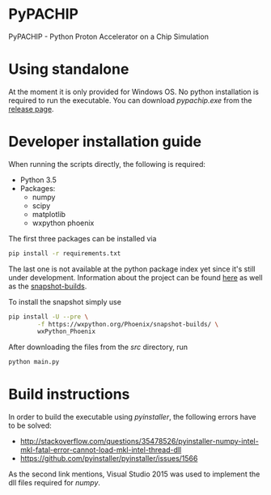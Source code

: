 # PyPACHIP
PyPACHIP - Python Proton Accelerator on a Chip Simulation

# Using standalone
At the moment it is only provided for Windows OS. No python installation is required to run the executable. You can download _pypachip.exe_ from the [release page](https://github.com/scimax/PyPACHIP/releases/tag/v1.0). 

# Developer installation guide
When running the scripts directly, the following is required:
- Python 3.5
- Packages:
  - numpy
  - scipy
  - matplotlib
  - wxpython phoenix

The first three packages can be installed via
```bash
pip install -r requirements.txt
```

The last one is not available at the python package index yet since it's still under development. Information about the project can be found [here](https://wiki.wxpython.org/ProjectPhoenix) as well as the [snapshot-builds](https://wxpython.org/Phoenix/snapshot-builds/).

To install the snapshot simply use

```bash
pip install -U --pre \
        -f https://wxpython.org/Phoenix/snapshot-builds/ \
        wxPython_Phoenix
```

After downloading the files from the *src* directory, run
```bash
python main.py
```

# Build instructions
In order to build the executable using *pyinstaller*, the following errors have to be solved:
- http://stackoverflow.com/questions/35478526/pyinstaller-numpy-intel-mkl-fatal-error-cannot-load-mkl-intel-thread-dll
- https://github.com/pyinstaller/pyinstaller/issues/1566

As the second link mentions, Visual Studio 2015 was used to implement the dll files required for *numpy*.

 






